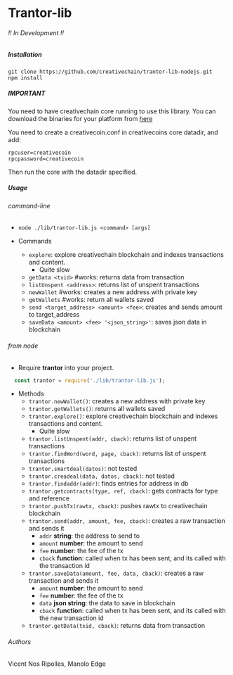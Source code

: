 # Trantor-lib
###### !! In Development !!

##### Installation

```
git clone https://github.com/creativechain/trantor-lib-nodejs.git
npm install
```


##### IMPORTANT
You need to have creativechain core running to use this library.
You can download the binaries for your platform from [here](https://binaries.creativechain.net/)

You need to create a creativecoin.conf in creativecoins core datadir, and add:
```
rpcuser=creativecoin
rpcpassword=creativecoin
```
Then run the core with the datadir specified.


##### Usage
###### command-line
  * `node ./lib/trantor-lib.js <command> [args]`

  * Commands
    * `explore`: explore creativechain blockchain and indexes transactions and content.
       - Quite slow
    * `getData <txid>` #works: returns data from transaction
    * `listUnspent <address>`: returns list of unspent transactions
    * `newWallet` #works: creates a new address with private key
    * `getWallets` #works: return all wallets saved
    * `send <target_address> <amount> <fee>`: creates and sends amount to target_address
    * `saveData <amount> <fee> '<json_string>'`: saves json data in blockchain


###### from node
  * Require **trantor** into your project.
  ```js
    const trantor = require('./lib/trantor-lib.js');
  ```
  * Methods
      * `trantor.newWallet()`: creates a new address with private key
      * `trantor.getWallets()`: returns all wallets saved
      * `trantor.explore()`: explore creativechain blockchain and indexes transactions and content.
          -  Quite slow
      * `trantor.listUnspent(addr, cback)`: returns list of unspent transactions
      * `trantor.findWord(word, page, cback)`: returns list of unspent transactions
      * `trantor.smartdeal(datos)`: not tested
      * `trantor.creadeal(data, datos, cback)`: not tested
      * `trantor.findaddr(addr)`: finds entries for address in db
      * `trantor.getcontracts(type, ref, cback)`: gets contracts for type and reference
      <!-- * `trantor.findOp(find, cback)`: not tested -->
      * `trantor.pushTx(rawtx, cback)`: pushes rawtx to creativechain blockchain
      * `trantor.send(addr, amount, fee, cback)`: creates a raw transaction and sends it
          * `addr` **string**: the address to send to
          * `amount` **number**: the amount to send
          * `fee` **number**: the fee of the tx
          * `cback` **function**: called when tx has been sent, and its called with the transaction id
      * `trantor.saveData(amount, fee, data, cback)`: creates a raw transaction and sends it
          * `amount` **number**: the amount to send
          * `fee` **number**: the fee of the tx
          * `data` **json string**: the data to save in blockchain
          * `cback` **function**: called when tx has been sent, and its called with the new transaction id
      * `trantor.getData(txid, cback)`: returns data from transaction



###### Authors
Vicent Nos Ripolles, Manolo Edge
